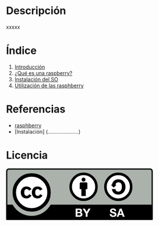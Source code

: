 # Descripción
xxxxx

# Índice
1. [Introducción](introduccion.md)
2. [¿Qué es una raspberry?](raspberry.md)
3. [Instalación del SO](instalacion.md)
4. [Utilización de las rasphberry](utilizacion.md)

# Referencias
- [rasphberry](......................)
- [Instalación] (.....................)

# Licencia
![Licencia](imagenes/by-sa.png)
